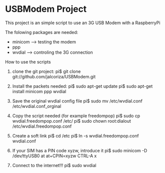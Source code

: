 # USBModem Project
This project is an simple script to use an 3G USB Modem with a RaspberryPi

The folowing packages are needed:
- minicom --> testing the modem
- ppp
- wvdial --> controling the 3G connection

How to use the scripts
1. clone the git project:
pi$ git clone git://github.com/jalcoriza/USBModem.git

2. Install the packets needed:
pi$ sudo apt-get update
pi$ sudo apt-get install minicom ppp wvdial

3. Save the original wvdial config file
pi$ sudo mv /etc/wvdial.conf /etc/wvdial.conf_orginal

4. Copy the script needed (for example freedompop)
pi$ sudo cp wvdial.freedompop.conf /etc/
pi$ sudo chown root:dialout /etc/wvdial.freedompop.conf

5. Create a soft link
pi$ cd /etc
pi$ ln -s wvdial.freedompop.conf wvdial.conf

6. If your SIM has a PIN code xyzw, introduce it
pi$ sudo minicom -D /dev/ttyUSB0
at
at+CPIN=xyzw
CTRL-A x

7. Connect to the internet!!!
pi$ sudo wvdial


